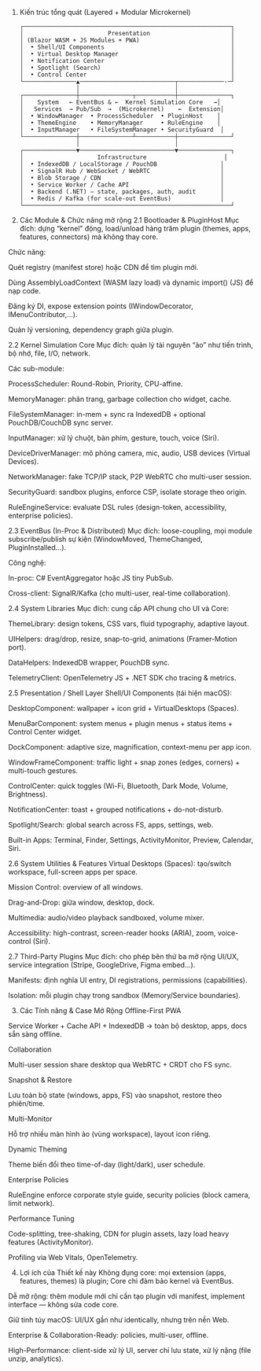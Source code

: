 1. Kiến trúc tổng quát (Layered + Modular Microkernel)

       ┌───────────────────────────────────────────────────────────┐
       │                        Presentation                       │
       │ (Blazor WASM + JS Modules + PWA)                          │
       │  • Shell/UI Components                                    │
       │  • Virtual Desktop Manager                                │
       │  • Notification Center                                    │
       │  • Spotlight (Search)                                     │
       │  • Control Center                                         │
       └───────────────▲───────────────────────────┬─────────────-─┘
                       │                           │
       ┌───────────────┼───────────────┬───────────┼───────────────┐
       │    System   ← EventBus & ←  Kernel Simulation Core   →│
       │   Services  → Pub/Sub  →  (Microkernel)    ←  Extension│
       │  • WindowManager  • ProcessScheduler  • PluginHost    │
       │  • ThemeEngine    • MemoryManager     • RuleEngine    │
       │  • InputManager   • FileSystemManager • SecurityGuard  │
       └───────────────┼───────────────┴───────────┼───────────────┘
                       │                           │
       ┌───────────────▼───────────────────────────▼───────────────┐
       │                     Infrastructure                      │
       │  • IndexedDB / LocalStorage / PouchDB                  │
       │  • SignalR Hub / WebSocket / WebRTC                    │
       │  • Blob Storage / CDN                                  │
       │  • Service Worker / Cache API                          │
       │  • Backend (.NET) – state, packages, auth, audit       │
       │  • Redis / Kafka (for scale-out EventBus)              │
       └───────────────────────────────────────────────────────────┘
2. Các Module & Chức năng mở rộng
2.1 Bootloader & PluginHost
Mục đích: dựng “kernel” động, load/unload hàng trăm plugin (themes, apps, features, connectors) mà không thay core.

Chức năng:

Quét registry (manifest store) hoặc CDN để tìm plugin mới.

Dùng AssemblyLoadContext (WASM lazy load) và dynamic import() (JS) để nạp code.

Đăng ký DI, expose extension points (IWindowDecorator, IMenuContributor,…).

Quản lý versioning, dependency graph giữa plugin.

2.2 Kernel Simulation Core
Mục đích: quản lý tài nguyên “ảo” như tiến trình, bộ nhớ, file, I/O, network.

Các sub-module:

ProcessScheduler: Round-Robin, Priority, CPU-affine.

MemoryManager: phân trang, garbage collection cho widget, cache.

FileSystemManager: in-mem + sync ra IndexedDB + optional PouchDB/CouchDB sync server.

InputManager: xử lý chuột, bàn phím, gesture, touch, voice (Siri).

DeviceDriverManager: mô phỏng camera, mic, audio, USB devices (Virtual Devices).

NetworkManager: fake TCP/IP stack, P2P WebRTC cho multi-user session.

SecurityGuard: sandbox plugins, enforce CSP, isolate storage theo origin.

RuleEngineService: evaluate DSL rules (design-token, accessibility, enterprise policies).

2.3 EventBus (In-Proc & Distributed)
Mục đích: loose-coupling, mọi module subscribe/publish sự kiện (WindowMoved, ThemeChanged, PluginInstalled…).

Công nghệ:

In-proc: C# EventAggregator hoặc JS tiny PubSub.

Cross-client: SignalR/Kafka (cho multi-user, real-time collaboration).

2.4 System Libraries
Mục đích: cung cấp API chung cho UI và Core:

ThemeLibrary: design tokens, CSS vars, fluid typography, adaptive layout.

UIHelpers: drag/drop, resize, snap-to-grid, animations (Framer-Motion port).

DataHelpers: IndexedDB wrapper, PouchDB sync.

TelemetryClient: OpenTelemetry JS + .NET SDK cho tracing & metrics.

2.5 Presentation / Shell Layer
Shell/UI Components (tái hiện macOS):

DesktopComponent: wallpaper + icon grid + VirtualDesktops (Spaces).

MenuBarComponent: system menus + plugin menus + status items + Control Center widget.

DockComponent: adaptive size, magnification, context-menu per app icon.

WindowFrameComponent: traffic light + snap zones (edges, corners) + multi-touch gestures.

ControlCenter: quick toggles (Wi-Fi, Bluetooth, Dark Mode, Volume, Brightness).

NotificationCenter: toast + grouped notifications + do-not-disturb.

Spotlight/Search: global search across FS, apps, settings, web.

Built-in Apps: Terminal, Finder, Settings, ActivityMonitor, Preview, Calendar, Siri.

2.6 System Utilities & Features
Virtual Desktops (Spaces): tạo/switch workspace, full-screen apps per space.

Mission Control: overview of all windows.

Drag-and-Drop: giữa window, desktop, dock.

Multimedia: audio/video playback sandboxed, volume mixer.

Accessibility: high-contrast, screen-reader hooks (ARIA), zoom, voice-control (Siri).

2.7 Third-Party Plugins
Mục đích: cho phép bên thứ ba mở rộng UI/UX, service integration (Stripe, GoogleDrive, Figma embed…).

Manifests: định nghĩa UI entry, DI registrations, permissions (capabilities).

Isolation: mỗi plugin chạy trong sandbox (Memory/Service boundaries).

3. Các Tính năng & Case Mở Rộng
Offline-First PWA

Service Worker + Cache API + IndexedDB → toàn bộ desktop, apps, docs sẵn sàng offline.

Collaboration

Multi-user session share desktop qua WebRTC + CRDT cho FS sync.

Snapshot & Restore

Lưu toàn bộ state (windows, apps, FS) vào snapshot, restore theo phiên/time.

Multi-Monitor

Hỗ trợ nhiều màn hình ảo (vùng workspace), layout icon riêng.

Dynamic Theming

Theme biến đổi theo time-of-day (light/dark), user schedule.

Enterprise Policies

RuleEngine enforce corporate style guide, security policies (block camera, limit network).

Performance Tuning

Code-splitting, tree-shaking, CDN for plugin assets, lazy load heavy features (ActivityMonitor).

Profiling via Web Vitals, OpenTelemetry.

4. Lợi ích của Thiết kế này
Không đụng core: mọi extension (apps, features, themes) là plugin; Core chỉ đảm bảo kernel và EventBus.

Dễ mở rộng: thêm module mới chỉ cần tạo plugin với manifest, implement interface — không sửa code core.

Giữ tinh túy macOS: UI/UX gần như identically, nhưng trên nền Web.

Enterprise & Collaboration-Ready: policies, multi-user, offline.

High-Performance: client-side xử lý UI, server chỉ lưu state, xử lý nặng (file unzip, analytics).